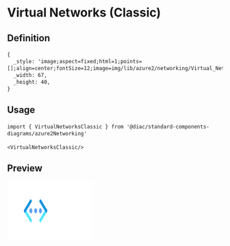 # Virtual Networks (Classic)

## Definition

```
{
  _style: 'image;aspect=fixed;html=1;points=[];align=center;fontSize=12;image=img/lib/azure2/networking/Virtual_Networks_Classic.svg;strokeColor=none;',
  _width: 67,
  _height: 40,
}
```

## Usage

```
import { VirtualNetworksClassic } from '@diac/standard-components-diagrams/azure2Networking'

<VirtualNetworksClassic/>
```

## Preview

<img src="./virtual-networks-classic.png" width="200"/>
